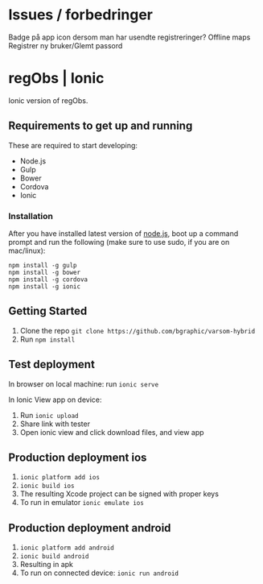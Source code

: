 # Issues / forbedringer
Badge på app icon dersom man har usendte registreringer?
Offline maps
Registrer ny bruker/Glemt passord

# regObs | Ionic
Ionic version of regObs.

## Requirements to get up and running
These are required to start developing:

* Node.js
* Gulp
* Bower
* Cordova
* Ionic

### Installation
After you have installed latest version of [node.js](https://nodejs.org/en/), boot up a command prompt and run the following (make sure to use sudo, if you are on mac/linux):

    npm install -g gulp
    npm install -g bower
    npm install -g cordova
    npm install -g ionic

## Getting Started
1. Clone the repo `git clone https://github.com/bgraphic/varsom-hybrid`
2. Run `npm install`

## Test deployment
In browser on local machine:
run `ionic serve`

In Ionic View app on device:
1. Run `ionic upload`
2. Share link with tester
3. Open ionic view and click download files, and view app

## Production deployment ios
1. `ionic platform add ios`
2. `ionic build ios`
3. The resulting Xcode project can be signed with proper keys
4. To run in emulator `ionic emulate ios`

## Production deployment android
1. `ionic platform add android`
2. `ionic build android`
3. Resulting in apk
4. To run on connected device: `ionic run android`
